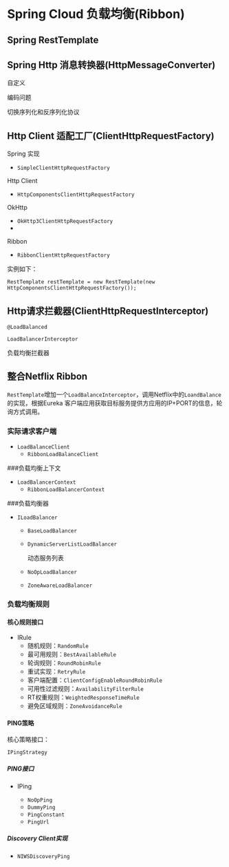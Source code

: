 # Spring Cloud 负载均衡(Ribbon)

## Spring RestTemplate



## Spring Http 消息转换器(HttpMessageConverter)

自定义

编码问题

切换序列化和反序列化协议

## Http Client 适配工厂(ClientHttpRequestFactory)

Spring 实现

* `SimpleClientHttpRequestFactory`

Http Client

* `HttpComponentsClientHttpRequestFactory`

OkHttp

* `OkHttp3ClientHttpRequestFactory`
* 

Ribbon

* `RibbonClientHttpRequestFactory`

实例如下：

```
RestTemplate restTemplate = new RestTemplate(new HttpComponentsClientHttpRequestFactory());
```



## Http请求拦截器(ClientHttpRequestInterceptor)

`@LoadBalanced`

`LoadBalancerInterceptor`	

负载均衡拦截器

##  整合Netflix Ribbon

`RestTemplate`增加一个`LoadBalanceInterceptor`，调用Netflix中的`LoandBalance`的实现，根据Eureka 客户端应用获取目标服务提供方应用的IP+PORT的信息，轮询方式调用。

### 实际请求客户端

* `LoadBalanceClient`
  * `RibbonLoadBalanceClient`

###负载均衡上下文

* `LoadBalancerContext`
  * `RibbonLoadBalancerContext`

###负载均衡器

* `ILoadBalancer`

  * `BaseLoadBalancer`

    

  * `DynamicServerListLoadBalancer`

    动态服务列表

  * `NoOpLoadBalancer`

  * `ZoneAwareLoadBalancer`

### 负载均衡规则

#### 核心规则接口

* IRule
  * 随机规则：`RandomRule`
  * 最可用规则：`BestAvailableRule`
  * 轮询规则：`RoundRobinRule`
  * 重试实现：`RetryRule`
  * 客户端配置：`ClientConfigEnableRoundRobinRule`
  * 可用性过滤规则：`AvailabilityFilterRule`
  * RT权重规则：`WeightedResponseTimeRule`
  * 避免区域规则：`ZoneAvoidanceRule`

#### PING策略

核心策略接口：

`IPingStrategy`

##### PING接口

* IPing

  * `NoOpPing`
  * `DummyPing`
  * `PingConstant`
  * `PingUrl`

  

##### Discovery Client实现

* `NIWSDiscoveryPing`













